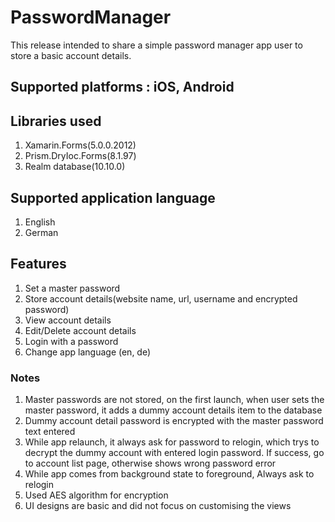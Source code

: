 # PasswordManager
This release intended to share a simple password manager app user to store a basic account details.

## Supported platforms : iOS, Android


## Libraries used
1. Xamarin.Forms(5.0.0.2012)
2. Prism.DryIoc.Forms(8.1.97)
3. Realm database(10.10.0)

## Supported application language
1. English
2. German

## Features

1. Set a master password
2. Store account details(website name, url, username and encrypted password)
3. View account details
4. Edit/Delete account details
5. Login with a password
6. Change app language (en, de)

### Notes
1. Master passwords are not stored, on the first launch, when user sets the master password, it adds a dummy account details item to the database
2. Dummy account detail password is encrypted with the master password text entered
3. While app relaunch, it always ask for password to relogin, which trys to decrypt the dummy account with entered login password. If success, go to account list page, otherwise shows wrong password error
4. While app comes from background state to foreground, Always ask to relogin
5. Used AES algorithm for encryption
6. UI designs are basic and did not focus on customising the views
 
